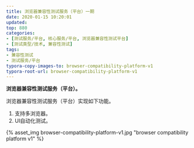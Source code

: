 ```yaml
---
title: 浏览器兼容性测试服务（平台）一期
date: 2020-01-15 10:20:01
updated: 
top: 880
categories: 
- [测试服务/平台, 核心服务/平台, 浏览器兼容性测试平台]
- [测试类型/技术, 兼容性测试]
tags:
- 兼容性测试
- 测试服务/平台
typora-copy-images-to: browser-compatibility-platform-v1
typora-root-url: browser-compatibility-platform-v1
---
```


**浏览器兼容性测试服务（平台）。**

浏览器兼容性测试服务（平台）实现如下功能。
1. 支持多浏览器。
2. UI自动化测试。


{% asset_img browser-compatibility-platform-v1.jpg "browser compatibility platform v1" %}